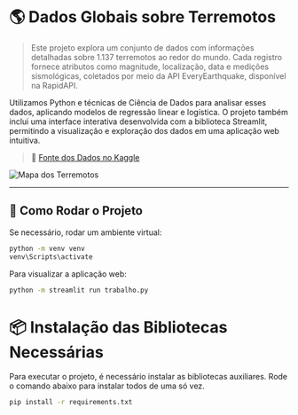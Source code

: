 # 🌎 Dados Globais sobre Terremotos

> Este projeto explora um conjunto de dados com informações detalhadas sobre 1.137 terremotos ao redor do mundo. Cada registro fornece atributos como magnitude, localização, data e medições sismológicas, coletados por meio da API EveryEarthquake, disponível na RapidAPI.

Utilizamos Python e técnicas de Ciência de Dados para analisar esses dados, aplicando modelos de regressão linear e logística. O projeto também inclui uma interface interativa desenvolvida com a biblioteca Streamlit, permitindo a visualização e exploração dos dados em uma aplicação web intuitiva.

> 🔗 [Fonte dos Dados no Kaggle](https://www.kaggle.com/datasets/shreyasur965/recent-earthquakes?resource=download)

![Mapa dos Terremotos](mapa.png)

---

## 🚀 Como Rodar o Projeto

Se necessário, rodar um ambiente virtual:

```bash
python -m venv venv
venv\Scripts\activate
```

Para visualizar a aplicação web:

```bash
python -m streamlit run trabalho.py
```
# 📦 Instalação das Bibliotecas Necessárias

Para executar o projeto, é necessário instalar as bibliotecas auxiliares. Rode o comando abaixo para instalar todos de uma só vez.

```bash
pip install -r requirements.txt
```
